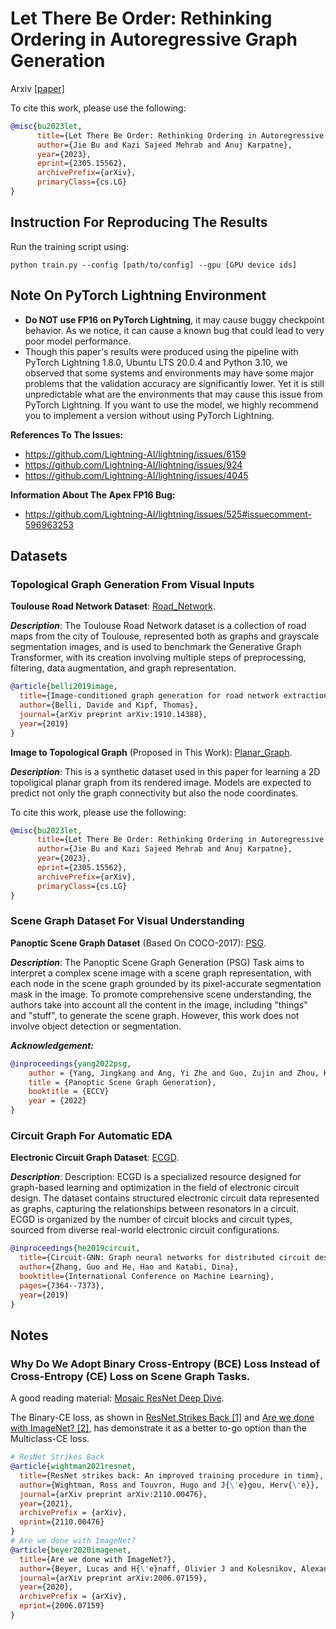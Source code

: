 # Let There Be Order: Rethinking Ordering in Autoregressive Graph Generation

Arxiv [[paper]](https://arxiv.org/abs/2305.15562)

To cite this work, please use the following:
```bibtex
@misc{bu2023let,
      title={Let There Be Order: Rethinking Ordering in Autoregressive Graph Generation}, 
      author={Jie Bu and Kazi Sajeed Mehrab and Anuj Karpatne},
      year={2023},
      eprint={2305.15562},
      archivePrefix={arXiv},
      primaryClass={cs.LG}
}
```

## Instruction For Reproducing The Results

Run the training script using:
```
python train.py --config [path/to/config] --gpu [GPU device ids]
```

## Note On PyTorch Lightning Environment
- **Do NOT use FP16 on PyTorch Lightning**, it may cause buggy checkpoint behavior. As we notice, it can cause a known bug that could lead to very poor model performance.
- Though this paper's results were produced using the pipeline with PyTorch Lightning 1.8.0, Ubuntu LTS 20.0.4 and Python 3.10, we observed that some systems and environments may have some major problems that the validation accuracy are significantly lower. Yet it is still unpredictable what are the environments that may cause this issue from PyTorch Lightning. If you want to use the model, we highly recommend you to implement a version without using PyTorch Lightning.

**References To The Issues:** 
- https://github.com/Lightning-AI/lightning/issues/6159
- https://github.com/Lightning-AI/lightning/issues/924
- https://github.com/Lightning-AI/lightning/issues/4045

**Information About The Apex FP16 Bug:**
- https://github.com/Lightning-AI/lightning/issues/525#issuecomment-596963253


## Datasets


### Topological Graph Generation From Visual Inputs


**Toulouse Road Network Dataset**: [Road_Network](https://github.com/davide-belli/generative-graph-transformer).

***Description***: The Toulouse Road Network dataset is a collection of road maps from the city of Toulouse, represented both as graphs and grayscale segmentation images, and is used to benchmark the Generative Graph Transformer, with its creation involving multiple steps of preprocessing, filtering, data augmentation, and graph representation.

```bibtex
@article{belli2019image,
  title={Image-conditioned graph generation for road network extraction},
  author={Belli, Davide and Kipf, Thomas},
  journal={arXiv preprint arXiv:1910.14388},
  year={2019}
}
```

**Image to Topological Graph** (Proposed in This Work): [Planar_Graph](data/planar_graph.py).

***Description***: This is a synthetic dataset used in this paper for learning a 2D topoligical planar graph from its rendered image. Models are expected to predict not only the graph connectivity but also the node coordinates.

To cite this work, please use the following:
```bibtex
@misc{bu2023let,
      title={Let There Be Order: Rethinking Ordering in Autoregressive Graph Generation}, 
      author={Jie Bu and Kazi Sajeed Mehrab and Anuj Karpatne},
      year={2023},
      eprint={2305.15562},
      archivePrefix={arXiv},
      primaryClass={cs.LG}
}
```

### Scene Graph Dataset For Visual Understanding
**Panoptic Scene Graph Dataset** (Based On COCO-2017): [PSG](https://github.com/Jingkang50/OpenPSG).

***Description***: The Panoptic Scene Graph Generation (PSG) Task aims to interpret a complex scene image with a scene graph representation, with each node in the scene graph grounded by its pixel-accurate segmentation mask in the image. To promote comprehensive scene understanding, the authors take into account all the content in the image, including "things" and "stuff", to generate the scene graph. However, this work does not involve object detection or segmentation.

***Acknowledgement:***
```bibtex
@inproceedings{yang2022psg,
    author = {Yang, Jingkang and Ang, Yi Zhe and Guo, Zujin and Zhou, Kaiyang and Zhang, Wayne and Liu, Ziwei},
    title = {Panoptic Scene Graph Generation},
    booktitle = {ECCV}
    year = {2022}
}
```

### Circuit Graph For Automatic EDA


**Electronic Circuit Graph Dataset**: [ECGD](https://github.com/hehaodele/circuit-gnn).

***Description***: Description: ECGD is a specialized resource designed for graph-based learning and optimization in the field of electronic circuit design. The dataset contains structured electronic circuit data represented as graphs, capturing the relationships between resonators in a circuit. ECGD is organized by the number of circuit blocks and circuit types, sourced from diverse real-world electronic circuit configurations.

```bibtex
@inproceedings{he2019circuit,
  title={Circuit-GNN: Graph neural networks for distributed circuit design},
  author={Zhang, Guo and He, Hao and Katabi, Dina},
  booktitle={International Conference on Machine Learning},
  pages={7364--7373},
  year={2019}
}
```
## Notes

### Why Do We Adopt **Binary Cross-Entropy (BCE)** Loss Instead of **Cross-Entropy (CE)** Loss on Scene Graph Tasks.

A good reading material: [Mosaic ResNet Deep Dive](https://www.mosaicml.com/blog/mosaic-resnet-deep-dive).

The Binary-CE loss, as shown in [ResNet Strikes Back [1]](https://arxiv.org/abs/2110.00476) and [Are we done with ImageNet? [2]](https://arxiv.org/abs/2006.07159), has demonstrate it as a better to-go option than the Multiclass-CE loss.

```bibtex
# ResNet Strikes Back
@article{wightman2021resnet,
  title={ResNet strikes back: An improved training procedure in timm},
  author={Wightman, Ross and Touvron, Hugo and J{\'e}gou, Herv{\'e}},
  journal={arXiv preprint arXiv:2110.00476},
  year={2021},
  archivePrefix = {arXiv},
  eprint={2110.00476}
}
# Are we done with ImageNet?
@article{beyer2020imagenet,
  title={Are we done with ImageNet?},
  author={Beyer, Lucas and H{\'e}naff, Olivier J and Kolesnikov, Alexander and Zhai, Xiaohua and van den Oord, Aaron},
  journal={arXiv preprint arXiv:2006.07159},
  year={2020},
  archivePrefix = {arXiv},
  eprint={2006.07159}
}
```

